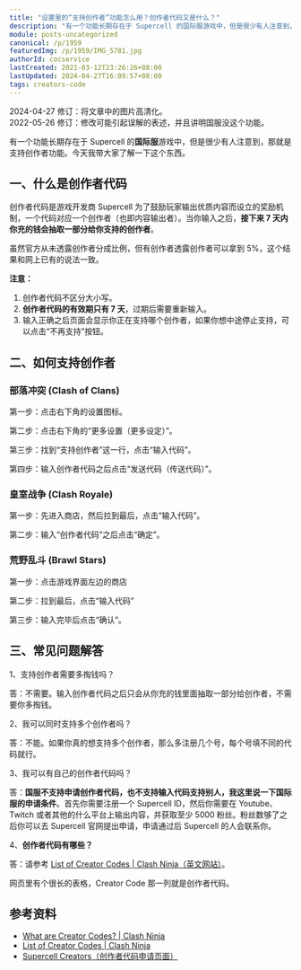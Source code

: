 ```yaml
---
title: "设置里的“支持创作者”功能怎么用？创作者代码又是什么？"
description: "有一个功能长期存在于 Supercell 的国际服游戏中，但是很少有人注意到，那就是支持创作者功能。今天我带大家了解一下这个东西。"
module: posts-uncategorized
canonical: /p/1959
featuredImg: /p/1959/IMG_5781.jpg
authorId: cocservice
lastCreated: 2021-03-12T23:26:26+08:00
lastUpdated: 2024-04-27T16:09:57+08:00
tags: creators-code
---
```


<PostHistory>
2024-04-27 修订：将文章中的图片高清化。<br>
2022-05-26 修订：修改可能引起误解的表述，并且讲明国服没这个功能。
</PostHistory>

有一个功能长期存在于 Supercell 的**国际服**游戏中，但是很少有人注意到，那就是支持创作者功能。今天我带大家了解一下这个东西。

## 一、什么是创作者代码

创作者代码是游戏开发商 Supercell 为了鼓励玩家输出优质内容而设立的奖励机制，一个代码对应一个创作者（也即内容输出者）。当你输入之后，**接下来 7 天内你充的钱会抽取一部分给你支持的创作者**。

虽然官方从未透露创作者分成比例，但有创作者透露创作者可以拿到 5%，这个结果和网上已有的说法一致。

**注意：**

1. 创作者代码不区分大小写。
2. **创作者代码的有效期只有 7 天**，过期后需要重新输入。
3. 输入正确之后页面会显示你正在支持哪个创作者，如果你想中途停止支持，可以点击“不再支持”按钮。

<Pic src="/p/1959/IMG_5777.jpg" width="1326" height="964" :lazyLoading="false" />

## 二、如何支持创作者

### 部落冲突 (Clash of Clans)

第一步：点击右下角的设置图标。

<Pic src="/p/1959/IMG_5778.jpg" width="506" height="834" maxWidth="253px" />

第二步：点击右下角的“更多设置（更多设定）”。

<Pic src="/p/1959/IMG_5779.jpg" width="1948" height="1420" />

第三步：找到“支持创作者”这一行，点击“输入代码”。

<Pic src="/p/1959/IMG_5780.jpg" width="1948" height="1420" />

第四步：输入创作者代码之后点击“发送代码（传送代码）”。

<Pic src="/p/1959/IMG_5781.jpg" width="1948" height="1414" />

### 皇室战争 (Clash Royale)

第一步：先进入商店，然后拉到最后，点击“输入代码”。

<Pic src="/p/1959/6YD0TZ9QXVBPBU0QE.jpg" width="886" height="1920" maxWidth="443px" />

第二步：输入“创作者代码”之后点击“确定”。

<Pic src="/p/1959/UBALVMSAY3DHKZCG.jpg" width="886" height="1920" maxWidth="443px" />

### 荒野乱斗 (Brawl Stars)

第一步：点击游戏界面左边的商店

<Pic src="/p/1959/image0.jpg" width="3220" height="1440" />

第二步：拉到最后，点击“输入代码”

<Pic src="/p/1959/Screenshot_20240425_225732079.jpg" width="3220" height="1440" />

第三步：输入完毕后点击“确认”。

<Pic src="/p/1959/Screenshot_20240425_225828853.jpg" width="3220" height="1440" />

## 三、常见问题解答

1、支持创作者需要多掏钱吗？

答：不需要。输入创作者代码之后只会从你充的钱里面抽取一部分给创作者，不需要你多掏钱。

2、我可以同时支持多个创作者吗？

答：不能。如果你真的想支持多个创作者，那么多注册几个号，每个号填不同的代码就行。

3、我可以有自己的创作者代码吗？

答：**国服不支持申请创作者代码，也不支持输入代码支持别人，我这里说一下国际服的申请条件**。首先你需要注册一个 Supercell ID，然后你需要在 Youtube、Twitch 或者其他的什么平台上输出内容，并获取至少 5000 粉丝。粉丝数够了之后你可以去 Supercell 官网提出申请，申请通过后 Supercell 的人会联系你。

4、**创作者代码有哪些？** 

答：请参考 [List of Creator Codes | Clash Ninja（英文网站）](https://www.clash.ninja/guides/list-of-creator-codes)。

网页里有个很长的表格，Creator Code 那一列就是创作者代码。

## 参考资料

- [What are Creator Codes? | Clash Ninja](https://www.clash.ninja/guides/what-are-creator-codes)
- [List of Creator Codes | Clash Ninja](https://www.clash.ninja/guides/list-of-creator-codes)
- [Supercell Creators（创作者代码申请页面）](https://creators.supercell.com/en)